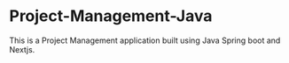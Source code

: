 # Project-Management-Java
This is a Project Management application built using Java Spring boot and Nextjs.
